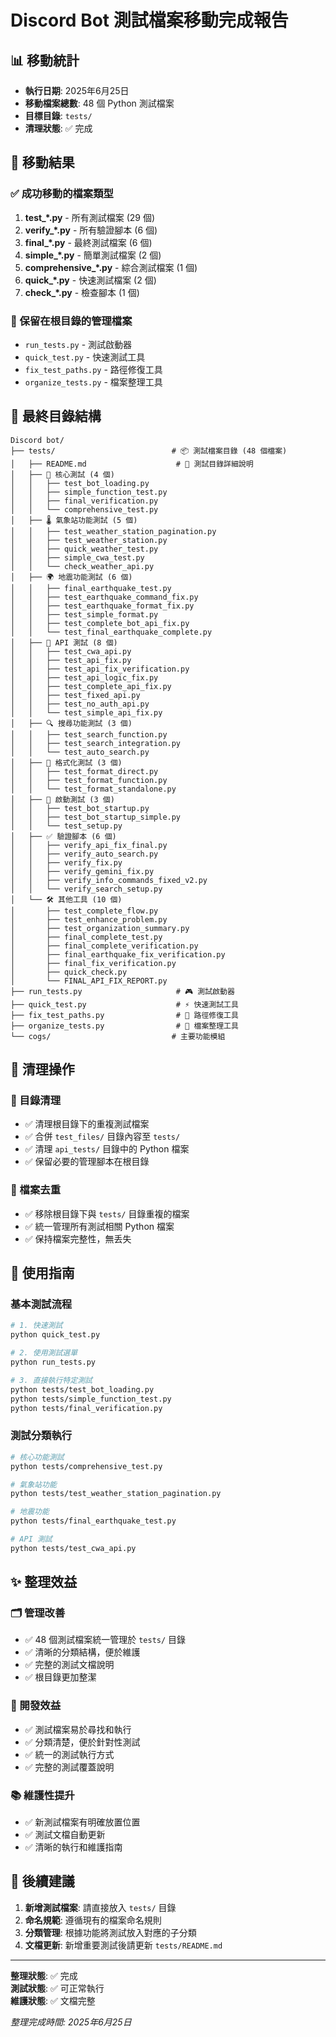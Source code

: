 # Discord Bot 測試檔案移動完成報告

## 📊 移動統計

- **執行日期**: 2025年6月25日
- **移動檔案總數**: 48 個 Python 測試檔案
- **目標目錄**: `tests/`
- **清理狀態**: ✅ 完成

## 🎯 移動結果

### ✅ 成功移動的檔案類型
1. **test_*.py** - 所有測試檔案 (29 個)
2. **verify_*.py** - 所有驗證腳本 (6 個)  
3. **final_*.py** - 最終測試檔案 (6 個)
4. **simple_*.py** - 簡單測試檔案 (2 個)
5. **comprehensive_*.py** - 綜合測試檔案 (1 個)
6. **quick_*.py** - 快速測試檔案 (2 個)
7. **check_*.py** - 檢查腳本 (1 個)

### 📂 保留在根目錄的管理檔案
- `run_tests.py` - 測試啟動器
- `quick_test.py` - 快速測試工具
- `fix_test_paths.py` - 路徑修復工具
- `organize_tests.py` - 檔案整理工具

## 📁 最終目錄結構

```
Discord bot/
├── tests/                          # 📦 測試檔案目錄 (48 個檔案)
│   ├── README.md                    # 📖 測試目錄詳細說明
│   ├── 🔧 核心測試 (4 個)
│   │   ├── test_bot_loading.py
│   │   ├── simple_function_test.py
│   │   ├── final_verification.py
│   │   └── comprehensive_test.py
│   ├── 🌡️ 氣象站功能測試 (5 個)
│   │   ├── test_weather_station_pagination.py
│   │   ├── test_weather_station.py
│   │   ├── quick_weather_test.py
│   │   ├── simple_cwa_test.py
│   │   └── check_weather_api.py
│   ├── 🌍 地震功能測試 (6 個)
│   │   ├── final_earthquake_test.py
│   │   ├── test_earthquake_command_fix.py
│   │   ├── test_earthquake_format_fix.py
│   │   ├── test_simple_format.py
│   │   ├── test_complete_bot_api_fix.py
│   │   └── test_final_earthquake_complete.py
│   ├── 🔗 API 測試 (8 個)
│   │   ├── test_cwa_api.py
│   │   ├── test_api_fix.py
│   │   ├── test_api_fix_verification.py
│   │   ├── test_api_logic_fix.py
│   │   ├── test_complete_api_fix.py
│   │   ├── test_fixed_api.py
│   │   ├── test_no_auth_api.py
│   │   └── test_simple_api_fix.py
│   ├── 🔍 搜尋功能測試 (3 個)
│   │   ├── test_search_function.py
│   │   ├── test_search_integration.py
│   │   └── test_auto_search.py
│   ├── 📝 格式化測試 (3 個)
│   │   ├── test_format_direct.py
│   │   ├── test_format_function.py
│   │   └── test_format_standalone.py
│   ├── 🚀 啟動測試 (3 個)
│   │   ├── test_bot_startup.py
│   │   ├── test_bot_startup_simple.py
│   │   └── test_setup.py
│   ├── ✅ 驗證腳本 (6 個)
│   │   ├── verify_api_fix_final.py
│   │   ├── verify_auto_search.py
│   │   ├── verify_fix.py
│   │   ├── verify_gemini_fix.py
│   │   ├── verify_info_commands_fixed_v2.py
│   │   └── verify_search_setup.py
│   └── 🛠️ 其他工具 (10 個)
│       ├── test_complete_flow.py
│       ├── test_enhance_problem.py
│       ├── test_organization_summary.py
│       ├── final_complete_test.py
│       ├── final_complete_verification.py
│       ├── final_earthquake_fix_verification.py
│       ├── final_fix_verification.py
│       ├── quick_check.py
│       └── FINAL_API_FIX_REPORT.py
├── run_tests.py                     # 🎮 測試啟動器
├── quick_test.py                    # ⚡ 快速測試工具  
├── fix_test_paths.py                # 🔧 路徑修復工具
├── organize_tests.py                # 📂 檔案整理工具
└── cogs/                           # 主要功能模組
```

## 🧹 清理操作

### 📂 目錄清理
- ✅ 清理根目錄下的重複測試檔案
- ✅ 合併 `test_files/` 目錄內容至 `tests/`
- ✅ 清理 `api_tests/` 目錄中的 Python 檔案
- ✅ 保留必要的管理腳本在根目錄

### 🔄 檔案去重
- ✅ 移除根目錄下與 `tests/` 目錄重複的檔案
- ✅ 統一管理所有測試相關 Python 檔案
- ✅ 保持檔案完整性，無丢失

## 🚀 使用指南

### 基本測試流程
```bash
# 1. 快速測試
python quick_test.py

# 2. 使用測試選單
python run_tests.py

# 3. 直接執行特定測試
python tests/test_bot_loading.py
python tests/simple_function_test.py
python tests/final_verification.py
```

### 測試分類執行
```bash
# 核心功能測試
python tests/comprehensive_test.py

# 氣象站功能
python tests/test_weather_station_pagination.py

# 地震功能
python tests/final_earthquake_test.py

# API 測試
python tests/test_cwa_api.py
```

## ✨ 整理效益

### 🗂️ 管理改善
- ✅ 48 個測試檔案統一管理於 `tests/` 目錄
- ✅ 清晰的分類結構，便於維護
- ✅ 完整的測試文檔說明
- ✅ 根目錄更加整潔

### 🚀 開發效益  
- ✅ 測試檔案易於尋找和執行
- ✅ 分類清楚，便於針對性測試
- ✅ 統一的測試執行方式
- ✅ 完整的測試覆蓋說明

### 📚 維護性提升
- ✅ 新測試檔案有明確放置位置
- ✅ 測試文檔自動更新
- ✅ 清晰的執行和維護指南

## 📝 後續建議

1. **新增測試檔案**: 請直接放入 `tests/` 目錄
2. **命名規範**: 遵循現有的檔案命名規則
3. **分類管理**: 根據功能將測試放入對應的子分類
4. **文檔更新**: 新增重要測試後請更新 `tests/README.md`

---

**整理狀態**: ✅ 完成  
**測試狀態**: ✅ 可正常執行  
**維護狀態**: ✅ 文檔完整  

*整理完成時間: 2025年6月25日*
